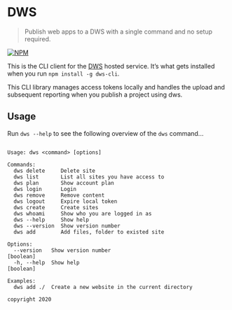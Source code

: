 # DWS

> Publish web apps to a DWS with a single command and no setup required.

[![NPM](https://nodei.co/npm/dws-cli.png?global=true)](https://nodei.co/npm/dws-cli.png?global=true)

This is the CLI client for the [DWS](https://dws.datochain.com) hosted service. It’s what gets installed when you run `npm install -g dws-cli`.

This CLI library manages access tokens locally and handles the upload and subsequent reporting when you publish a project using dws.

## Usage



Run `dws --help` to see the following overview of the `dws` command...

```

Usage: dws <command> [options]

Commands:
  dws delete     Delete site
  dws list       List all sites you have access to
  dws plan       Show account plan
  dws login      Login
  dws remove     Remove content
  dws logout     Expire local token
  dws create     Create sites
  dws whoami     Show who you are logged in as
  dws --help     Show help
  dws --version  Show version number
  dws add        Add files, folder to existed site

Options:
  --version   Show version number                                      [boolean]
  -h, --help  Show help                                                [boolean]

Examples:
  dws add ./  Create a new website in the current directory

copyright 2020

```

